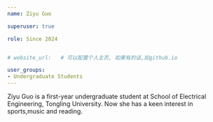 ```yaml
---
name: Ziyu Guo

superuser: true

role: Since 2024


# website_url:   # 可以配置个人主页, 如果有的话,如github.io

user_groups:
- Undergraduate Students
---
```

Ziyu Guo is a first-year undergraduate student at School of Electrical Engineering, Tongling University. Now she has a keen interest in sports,music and reading.